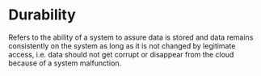 # Durability

Refers to the ability of a system to assure data is stored and data remains consistently on the system as long as it is not changed by legitimate access, i.e. data should not get corrupt or disappear from the cloud because of a system malfunction.
